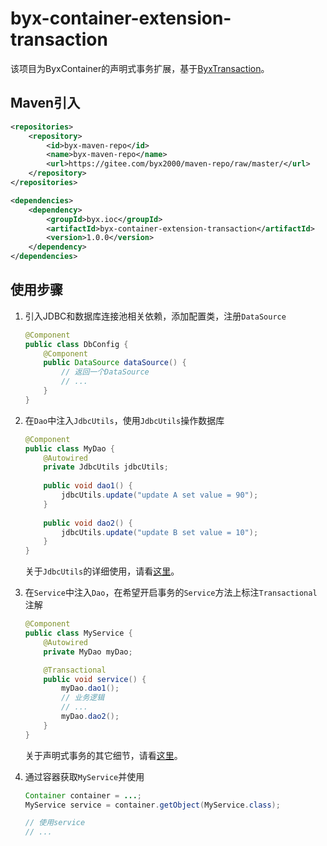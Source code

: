 # byx-container-extension-transaction

该项目为ByxContainer的声明式事务扩展，基于[ByxTransaction](https://github.com/byx2000/byx-transaction)。

## Maven引入

```xml
<repositories>
    <repository>
        <id>byx-maven-repo</id>
        <name>byx-maven-repo</name>
        <url>https://gitee.com/byx2000/maven-repo/raw/master/</url>
    </repository>
</repositories>

<dependencies>
    <dependency>
        <groupId>byx.ioc</groupId>
        <artifactId>byx-container-extension-transaction</artifactId>
        <version>1.0.0</version>
    </dependency>
</dependencies>
```

## 使用步骤

1. 引入JDBC和数据库连接池相关依赖，添加配置类，注册`DataSource`

    ```java
    @Component
    public class DbConfig {
        @Component
        public DataSource dataSource() {
            // 返回一个DataSource
            // ...
        }
    }
    ```

2. 在`Dao`中注入`JdbcUtils`，使用`JdbcUtils`操作数据库

    ```java
    @Component
    public class MyDao {
        @Autowired
        private JdbcUtils jdbcUtils;
        
        public void dao1() {
            jdbcUtils.update("update A set value = 90");
        }
        
        public void dao2() {
            jdbcUtils.update("update B set value = 10");
        }
    }
    ```

    关于`JdbcUtils`的详细使用，请看[这里](https://github.com/byx2000/JdbcUtils)。

3. 在`Service`中注入`Dao`，在希望开启事务的`Service`方法上标注`Transactional`注解

    ```java
    @Component
    public class MyService {
        @Autowired
        private MyDao myDao;

        @Transactional
        public void service() {
            myDao.dao1();
            // 业务逻辑
            // ...
            myDao.dao2();
        }
    }
    ```

    关于声明式事务的其它细节，请看[这里](https://github.com/byx2000/byx-transaction)。

4. 通过容器获取`MyService`并使用

   ```java
   Container container = ...;
   MyService service = container.getObject(MyService.class);

   // 使用service
   // ...
   ```